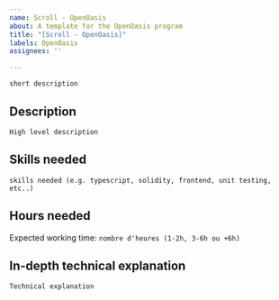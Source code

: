 ```yaml
---
name: Scroll - OpenOasis
about: A template for the OpenOasis program
title: "[Scroll - OpenOasis]"
labels: OpenOasis
assignees: ''

---
```


```short description```

## Description
```High level description```

## Skills needed
```skills needed (e.g. typescript, solidity, frontend, unit testing, etc..)```

## Hours needed
Expected working time: ```nombre d'heures (1-2h, 3-6h ou +6h)```

## In-depth technical explanation
```Technical explanation```
